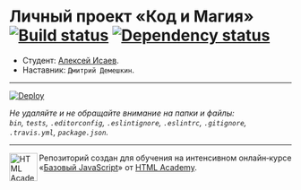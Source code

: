 # Личный проект «Код и Магия» [![Build status][travis-image]][travis-url] [![Dependency status][dependency-image]][dependency-url]

* Студент: [Алексей Исаев](https://up.htmlacademy.ru/javascript/7/user/110324).
* Наставник: `Дмитрий Демешкин`.

---

[![Deploy](https://www.herokucdn.com/deploy/button.svg)](https://heroku.com/deploy)

_Не удаляйте и не обращайте внимание на папки и файлы:_<br>
_`bin`, `tests`, `.editorconfig`, `.eslintignore`, `.eslintrc`, `.gitignore`, `.travis.yml`, `package.json`._

---

<a href="https://htmlacademy.ru/intensive/javascript"><img align="left" width="50" height="50" title="HTML Academy" src="https://up.htmlacademy.ru/static/img/intensive/javascript/logo-for-github.svg"></a>

Репозиторий создан для обучения на интенсивном онлайн‑курсе «[Базовый JavaScript](https://htmlacademy.ru/intensive/javascript)» от [HTML Academy](https://htmlacademy.ru).

[travis-image]: https://travis-ci.org/htmlacademy-javascript/110324-code-and-magick.svg?branch=master
[travis-url]: https://travis-ci.org/htmlacademy-javascript/110324-code-and-magick
[dependency-image]: https://david-dm.org/htmlacademy-javascript/110324-code-and-magick.svg?style=flat-square
[dependency-url]: https://david-dm.org/htmlacademy-javascript/110324-code-and-magick
